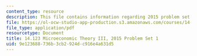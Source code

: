 ```yaml
---
content_type: resource
description: This file contains information regarding 2015 problem set 1.
file: https://ol-ocw-studio-app-production.s3.amazonaws.com/courses/14-123-microeconomic-theory-iii-spring-2015/9e123688736b3cb2924dc916e4a631d5_MIT14_123S15_PSet_1_15.pdf
file_type: application/pdf
resourcetype: Document
title: 14.123 Microeconomic Theory III, 2015 Problem Set 1
uid: 9e123688-736b-3cb2-924d-c916e4a631d5
---
```

